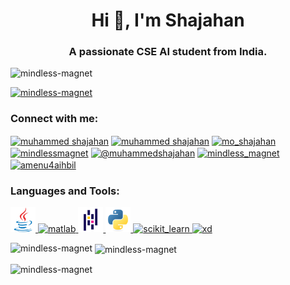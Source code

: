 <h1 align="center">Hi 👋, I'm Shajahan</h1>
<h3 align="center">A passionate CSE AI student from India.</h3>

<p align="left"> <img src="https://komarev.com/ghpvc/?username=mindless-magnet&label=Profile%20views&color=0e75b6&style=flat" alt="mindless-magnet" /> </p>

<p align="left"> <a href="https://github.com/ryo-ma/github-profile-trophy"><img src="https://github-profile-trophy.vercel.app/?username=mindless-magnet" alt="mindless-magnet" /></a> </p>

<h3 align="left">Connect with me:</h3>
<p align="left">
<a href="https://linkedin.com/in/muhammed shajahan" target="blank"><img align="center" src="https://raw.githubusercontent.com/rahuldkjain/github-profile-readme-generator/master/src/images/icons/Social/linked-in-alt.svg" alt="muhammed shajahan" height="30" width="40" /></a>
<a href="https://kaggle.com/muhammed shajahan" target="blank"><img align="center" src="https://raw.githubusercontent.com/rahuldkjain/github-profile-readme-generator/master/src/images/icons/Social/kaggle.svg" alt="muhammed shajahan" height="30" width="40" /></a>
<a href="https://instagram.com/mo_shajahan" target="blank"><img align="center" src="https://raw.githubusercontent.com/rahuldkjain/github-profile-readme-generator/master/src/images/icons/Social/instagram.svg" alt="mo_shajahan" height="30" width="40" /></a>
<a href="https://www.codechef.com/users/mindlessmagnet" target="blank"><img align="center" src="https://cdn.jsdelivr.net/npm/simple-icons@3.1.0/icons/codechef.svg" alt="mindlessmagnet" height="30" width="40" /></a>
<a href="https://www.hackerrank.com/@muhammedshajahan" target="blank"><img align="center" src="https://raw.githubusercontent.com/rahuldkjain/github-profile-readme-generator/master/src/images/icons/Social/hackerrank.svg" alt="@muhammedshajahan" height="30" width="40" /></a>
<a href="https://codeforces.com/profile/mindless_magnet" target="blank"><img align="center" src="https://raw.githubusercontent.com/rahuldkjain/github-profile-readme-generator/master/src/images/icons/Social/codeforces.svg" alt="mindless_magnet" height="30" width="40" /></a>
<a href="https://auth.geeksforgeeks.org/user/amenu4aihbil" target="blank"><img align="center" src="https://raw.githubusercontent.com/rahuldkjain/github-profile-readme-generator/master/src/images/icons/Social/geeks-for-geeks.svg" alt="amenu4aihbil" height="30" width="40" /></a>
</p>

<h3 align="left">Languages and Tools:</h3>
<p align="left"> <a href="https://www.java.com" target="_blank" rel="noreferrer"> <img src="https://raw.githubusercontent.com/devicons/devicon/master/icons/java/java-original.svg" alt="java" width="40" height="40"/> </a> <a href="https://www.mathworks.com/" target="_blank" rel="noreferrer"> <img src="https://upload.wikimedia.org/wikipedia/commons/2/21/Matlab_Logo.png" alt="matlab" width="40" height="40"/> </a> <a href="https://pandas.pydata.org/" target="_blank" rel="noreferrer"> <img src="https://raw.githubusercontent.com/devicons/devicon/2ae2a900d2f041da66e950e4d48052658d850630/icons/pandas/pandas-original.svg" alt="pandas" width="40" height="40"/> </a> <a href="https://www.python.org" target="_blank" rel="noreferrer"> <img src="https://raw.githubusercontent.com/devicons/devicon/master/icons/python/python-original.svg" alt="python" width="40" height="40"/> </a> <a href="https://scikit-learn.org/" target="_blank" rel="noreferrer"> <img src="https://upload.wikimedia.org/wikipedia/commons/0/05/Scikit_learn_logo_small.svg" alt="scikit_learn" width="40" height="40"/> </a> <a href="https://www.adobe.com/products/xd.html" target="_blank" rel="noreferrer"> <img src="https://cdn.worldvectorlogo.com/logos/adobe-xd.svg" alt="xd" width="40" height="40"/> </a> </p>

<p><img align="left" src="https://github-readme-stats.vercel.app/api/top-langs?username=mindless-magnet&show_icons=true&locale=en&layout=compact" alt="mindless-magnet" /></p>

<p>&nbsp;<img align="center" src="https://github-readme-stats.vercel.app/api?username=mindless-magnet&show_icons=true&locale=en" alt="mindless-magnet" /></p>

<p><img align="center" src="https://github-readme-streak-stats.herokuapp.com/?user=mindless-magnet&" alt="mindless-magnet" /></p>
